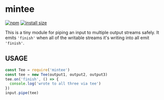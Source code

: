 # mintee

[![npm](https://img.shields.io/npm/v/mintee.svg)](https://www.npmjs.com/package/mintee)
[![install size](https://packagephobia.now.sh/badge?p=mintee)](https://packagephobia.now.sh/result?p=mintee)

This is a tiny module for piping an input to multiple output streams
safely.  It emits `'finish'` when all of the writable streams it's
writing into all emit `'finish'`.

## USAGE

```js
const Tee = require('mintee')
const tee = new Tee(output1, output2, output3)
tee.on('finish', () => {
  console.log('wrote to all three via tee')
})
input.pipe(tee)
```
